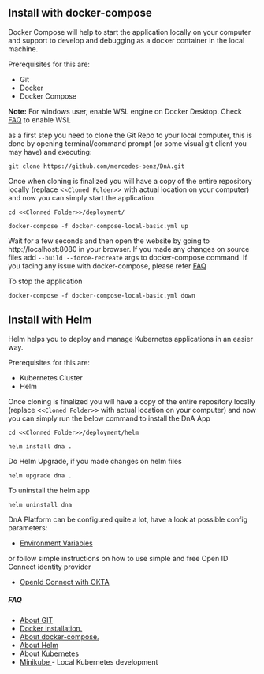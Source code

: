 ## **Install with docker-compose**

Docker Compose will help to start the application locally on your computer and support to develop and debugging as a docker container in the local machine.

Prerequisites for this are:

* Git
* Docker
* Docker Compose

**Note:** For windows user, enable WSL engine on Docker Desktop. Check [FAQ](./FAQ.md) to enable WSL

as a first step you need to clone the Git Repo to your local computer, this is done by opening terminal/command prompt (or some visual git client you may have) and executing:

```
git clone https://github.com/mercedes-benz/DnA.git
```

Once when cloning is finalized you will have a copy of the entire repository locally (replace <`<Cloned Folder>`> with actual location on your computer) and now you can simply start the application

```
cd <<Clonned Folder>>/deployment/

docker-compose -f docker-compose-local-basic.yml up
```

Wait for a few seconds and then open the website by going to http://localhost:8080 in your browser. If you made any changes on source files add `--build --force-recreate` args to docker-compose command. If you facing any issue with docker-compose, please refer [FAQ](./FAQ.md)

To stop the application

```
docker-compose -f docker-compose-local-basic.yml down
```

## Install with Helm

Helm helps you to deploy and manage Kubernetes applications in an easier way.

Prerequisites for this are:

* Kubernetes Cluster
* Helm

Once cloning is finalized you will have a copy of the entire repository locally (replace <`<Cloned Folder>`> with actual location on your computer) and now you can simply run the below command to install the DnA App

```
cd <<Clonned Folder>>/deployment/helm

helm install dna .
```

Do Helm Upgrade, if you made changes on helm files

```
helm upgrade dna .
```

To uninstall the helm app

```
helm uninstall dna
```



DnA Platform can be configured quite a lot, have a look at possible config parameters:

* [Environment Variables](./APP-ENV-CONFIG.md)

or follow simple instructions on how to use simple and free Open ID Connect identity provider

* [OpenId Connect with OKTA](./OPENID-CONNECT.md)

##### FAQ

* [About GIT](https://git-scm.com/doc)
* [Docker installation.](https://docs.docker.com/get-docker/)
* [About docker-compose.](https://docs.docker.com/compose/)
* [About Helm](https://helm.sh/)
* [About Kubernetes](https://kubernetes.io/)
* [Minikube ](https://minikube.sigs.k8s.io/docs/)- Local Kubernetes development
